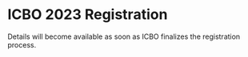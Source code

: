 # ICBO 2023 Registration

Details will become available as soon as ICBO finalizes the registration process.
